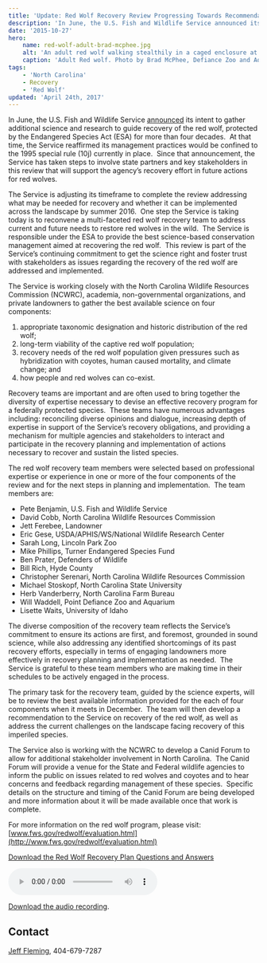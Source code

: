 ```yaml
---
title: 'Update: Red Wolf Recovery Review Progressing Towards Recommendations'
description: 'In June, the U.S. Fish and Wildlife Service announced its intent to gather additional science and research to guide recovery of the red wolf, protected by the Endangered Species Act (ESA) for more than four decades.'
date: '2015-10-27'
hero:
    name: red-wolf-adult-brad-mcphee.jpg
    alt: 'An adult red wolf walking stealthily in a caged enclosure at the zoo.'
    caption: 'Adult Red wolf. Photo by Brad McPhee, Defiance Zoo and Aquarium.'
tags:
    - 'North Carolina'
    - Recovery
    - 'Red Wolf'
updated: 'April 24th, 2017'
---
```


In June, the U.S. Fish and Wildlife Service [announced](/news/2015/06/service-halts-red-wolf-reintroductions-pending-examination-of-recovery-program) its intent to gather additional science and research to guide recovery of the red wolf, protected by the Endangered Species Act (ESA) for more than four decades.  At that time, the Service reaffirmed its management practices would be confined to the 1995 special rule (10j) currently in place.  Since that announcement, the Service has taken steps to involve state partners and key stakeholders in this review that will support the agency’s recovery effort in future actions for red wolves.   

The Service is adjusting its timeframe to complete the review addressing what may be needed for recovery and whether it can be implemented across the landscape by summer 2016.  One step the Service is taking today is to reconvene a multi-faceted red wolf recovery team to address current and future needs to restore red wolves in the wild.  The Service is responsible under the ESA to provide the best science-based conservation management aimed at recovering the red wolf.  This review is part of the Service’s continuing commitment to get the science right and foster trust with stakeholders as issues regarding the recovery of the red wolf are addressed and implemented.

The Service is working closely with the North Carolina Wildlife Resources Commission (NCWRC), academia, non-governmental organizations, and private landowners to gather the best available science on four components:

1. appropriate taxonomic designation and historic distribution of the red wolf;
2. long-term viability of the captive red wolf population;
3. recovery needs of the red wolf population given pressures such as hybridization with coyotes, human caused mortality, and climate change; and
4. how people and red wolves can co-exist.

Recovery teams are important and are often used to bring together the diversity of expertise necessary to devise an effective recovery program for a federally protected species.  These teams have numerous advantages including: reconciling diverse opinions and dialogue, increasing depth of expertise in support of the Service’s recovery obligations, and providing a mechanism for multiple agencies and stakeholders to interact and participate in the recovery planning and implementation of actions necessary to recover and sustain the listed species. 

The red wolf recovery team members were selected based on professional expertise or experience in one or more of the four components of the review and for the next steps in planning and implementation.  The team members are:

 - Pete Benjamin, U.S. Fish and Wildlife Service
 - David Cobb, North Carolina Wildlife Resources Commission
 - Jett Ferebee, Landowner
 - Eric Gese, USDA/APHIS/WS/National Wildlife Research Center
 - Sarah Long, Lincoln Park Zoo
 - Mike Phillips, Turner Endangered Species Fund
 - Ben Prater, Defenders of Wildlife 
 - Bill Rich, Hyde County
 - Christopher Serenari, North Carolina Wildlife Resources Commission
 - Michael Stoskopf, North Carolina State University
 - Herb Vanderberry, North Carolina Farm Bureau
 - Will Waddell, Point Defiance Zoo and Aquarium
 - Lisette Waits, University of Idaho

The diverse composition of the recovery team reflects the Service’s commitment to ensure its actions are first, and foremost, grounded in sound science, while also addressing any identified shortcomings of its past recovery efforts, especially in terms of engaging landowners more effectively in recovery planning and implementation as needed.  The Service is grateful to these team members who are making time in their schedules to be actively engaged in the process.

The primary task for the recovery team, guided by the science experts, will be to review the best available information provided for the each of four components when it meets in December.  The team will then develop a recommendation to the Service on recovery of the red wolf, as well as address the current challenges on the landscape facing recovery of this imperiled species.

The Service also is working with the NCWRC to develop a Canid Forum to allow for additional stakeholder involvement in North Carolina.  The Canid Forum will provide a venue for the State and Federal wildlife agencies to inform the public on issues related to red wolves and coyotes and to hear concerns and feedback regarding management of these species.  Specific details on the structure and timing of the Canid Forum are being developed and more information about it will be made available once that work is complete.

For more information on the red wolf program, please visit: [www.fws.gov/redwolf/evaluation.html](http://www.fws.gov/redwolf/evaluation.html)

[Download the Red Wolf Recovery Plan Questions and Answers](/pdf/frequently-asked-questions/red-wolf-recovery-program-review.pdf)

<audio controls="">
  <source src="/audio/red-wolf-recovery-program-review-update-10272015.mp3" type="audio/mpeg">
  <p>Your browser does not support the audio element.</p>
</audio>

[Download the audio recording](/audio/red-wolf-recovery-program-review-update-10272015.mp3).

## Contact

[Jeff Fleming](mailto:jeffrey_m_fleming@fws.gov), 404-679-7287  
